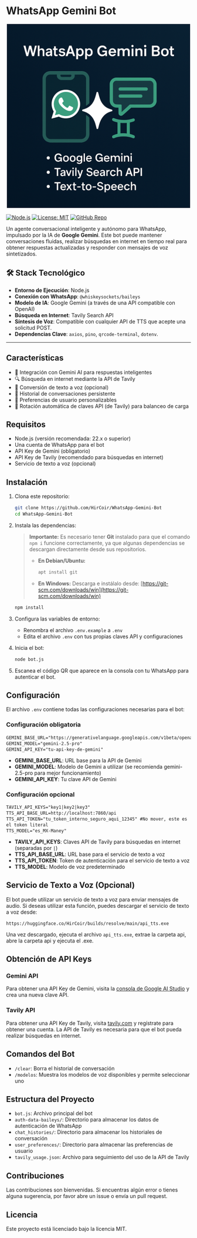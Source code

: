 # WhatsApp Gemini Bot

<p align="center">
  <img src="image.png" alt="WhatsApp Gemini Bot" width="500">
</p>


[![Node.js](https://img.shields.io/badge/Node.js-20.x-green.svg)](https://nodejs.org/)
[![License: MIT](https://img.shields.io/badge/License-MIT-yellow.svg)](https://opensource.org/licenses/MIT)
[![GitHub Repo](https://img.shields.io/badge/GitHub-Repo-blue.svg)](https://github.com/HirCoir/WhatsApp-Gemini-Bot)

Un agente conversacional inteligente y autónomo para WhatsApp, impulsado por la IA de **Google Gemini**. Este bot puede mantener conversaciones fluidas, realizar búsquedas en internet en tiempo real para obtener respuestas actualizadas y responder con mensajes de voz sintetizados.

## 🛠️ Stack Tecnológico

*   **Entorno de Ejecución**: Node.js
*   **Conexión con WhatsApp**: `@whiskeysockets/baileys`
*   **Modelo de IA**: Google Gemini (a través de una API compatible con OpenAI)
*   **Búsqueda en Internet**: Tavily Search API
*   **Síntesis de Voz**: Compatible con cualquier API de TTS que acepte una solicitud POST.
*   **Dependencias Clave**: `axios`, `pino`, `qrcode-terminal`, `dotenv`.

---

## Características

- 🤖 Integración con Gemini AI para respuestas inteligentes
- 🔍 Búsqueda en internet mediante la API de Tavily
- 🎤 Conversión de texto a voz (opcional)
- 💾 Historial de conversaciones persistente
- 🎯 Preferencias de usuario personalizables
- 🔄 Rotación automática de claves API (de Tavily) para balanceo de carga

## Requisitos

- Node.js (versión recomendada: 22.x o superior)
- Una cuenta de WhatsApp para el bot
- API Key de Gemini (obligatorio)
- API Key de Tavily (recomendado para búsquedas en internet)
- Servicio de texto a voz (opcional)

## Instalación

1.  Clona este repositorio:
    ```bash
    git clone https://github.com/HirCoir/WhatsApp-Gemini-Bot
    cd WhatsApp-Gemini-Bot
    ```

2.  Instala las dependencias:

    > **Importante:** Es necesario tener **Git** instalado para que el comando `npm i` funcione correctamente, ya que algunas dependencias se descargan directamente desde sus repositorios.
    >
    > *   **En Debian/Ubuntu:**
    >     ```bash
    >     apt install git
    >     ```
    > *   **En Windows:**
    >     Descarga e instálalo desde: [https://git-scm.com/downloads/win](https://git-scm.com/downloads/win)

    ```bash
    npm install
    ```

3.  Configura las variables de entorno:
    *   Renombra el archivo `.env.example` a `.env`
    *   Edita el archivo `.env` con tus propias claves API y configuraciones

4.  Inicia el bot:
    ```bash
    node bot.js
    ```

5.  Escanea el código QR que aparece en la consola con tu WhatsApp para autenticar el bot.

## Configuración

El archivo `.env` contiene todas las configuraciones necesarias para el bot:

### Configuración obligatoria

```
GEMINI_BASE_URL="https://generativelanguage.googleapis.com/v1beta/openai"
GEMINI_MODEL="gemini-2.5-pro"
GEMINI_API_KEY="tu-api-key-de-gemini"
```

*   **GEMINI_BASE_URL**: URL base para la API de Gemini
*   **GEMINI_MODEL**: Modelo de Gemini a utilizar (se recomienda gemini-2.5-pro para mejor funcionamiento)
*   **GEMINI_API_KEY**: Tu clave API de Gemini

### Configuración opcional

```
TAVILY_API_KEYS="key1|key2|key3"
TTS_API_BASE_URL=http://localhost:7860/api
TTS_API_TOKEN="tu_token_interno_seguro_aqui_12345" #No mover, este es el token literal
TTS_MODEL="es_MX-Maney"
```

*   **TAVILY_API_KEYS**: Claves API de Tavily para búsquedas en internet (separadas por `|`)
*   **TTS_API_BASE_URL**: URL base para el servicio de texto a voz
*   **TTS_API_TOKEN**: Token de autenticación para el servicio de texto a voz
*   **TTS_MODEL**: Modelo de voz predeterminado

## Servicio de Texto a Voz (Opcional)

El bot puede utilizar un servicio de texto a voz para enviar mensajes de audio. Si deseas utilizar esta función, puedes descargar el servicio de texto a voz desde:

```
https://huggingface.co/HirCoir/builds/resolve/main/api_tts.exe
```

Una vez descargado, ejecuta el archivo `api_tts.exe`, extrae la carpeta api, abre la carpeta api y ejecuta el .exe.

## Obtención de API Keys

### Gemini API

Para obtener una API Key de Gemini, visita la [consola de Google AI Studio](https://aistudio.google.com/apikey) y crea una nueva clave API.

### Tavily API

Para obtener una API Key de Tavily, visita [tavily.com](https://tavily.com/) y regístrate para obtener una cuenta. La API de Tavily es necesaria para que el bot pueda realizar búsquedas en internet.

## Comandos del Bot

*   `/clear`: Borra el historial de conversación
*   `/modelos`: Muestra los modelos de voz disponibles y permite seleccionar uno

## Estructura del Proyecto

*   `bot.js`: Archivo principal del bot
*   `auth-data-baileys/`: Directorio para almacenar los datos de autenticación de WhatsApp
*   `chat_histories/`: Directorio para almacenar los historiales de conversación
*   `user_preferences/`: Directorio para almacenar las preferencias de usuario
*   `tavily_usage.json`: Archivo para seguimiento del uso de la API de Tavily

## Contribuciones

Las contribuciones son bienvenidas. Si encuentras algún error o tienes alguna sugerencia, por favor abre un issue o envía un pull request.

## Licencia

Este proyecto está licenciado bajo la licencia MIT.